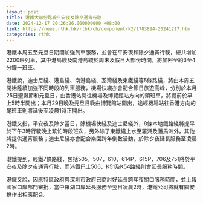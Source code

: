 ```yaml
---
layout: post
title: 港鐵大部分路線平安夜及除夕通宵行駛
date: 2024-12-17 20:26:26.000000000 +08:00
link: https://news.rthk.hk/rthk/ch/component/k2/1783894-20241217.htm
categories: rthk
---
```


港鐵本周五至元旦日期間加強列車服務，並會在平安夜和除夕通宵行駛，總共增加2200班列車，其中港島綫及南港島綫於周末及假日大部份時間，將加密至約3至4分鐘一班車。

港鐵說，迪士尼綫、港島綫、南港島綫、荃灣綫及東鐵綫等5條路綫，將由本周五開始陸續加強不同時段的列車服務，機場快綫亦會配合節日旅遊高峰，分別於本月25日聖誕節和元旦日，由香港站開往機場及博覽館站方向的頭班車，將提前於早上5時半開出；本月29日晚及元旦日晚由博覽館站開出，途經機場站往香港方向的尾班車則將延後至凌晨1時正開出。

港鐵又指，平安夜及除夕當日，除機場快綫及迪士尼綫外，8條本地鐵路綫將提早於下午3時行駛晚上繁忙時段班次，另外除了東鐵綫上水至羅湖及落馬洲外，其他將提供通宵服務；迪士尼綫亦會配合樂園跨年倒數活動，於除夕夜延長服務至凌晨2時。

港鐵提到，輕鐵7條路綫，包括505，507，610，614P，615P，706及751將於平安夜及除夕夜通宵行駛，而港鐵巴士506、K51及K54路綫則會延長服務時間。

港鐵又說，因應特區政府與深圳市政府已商討好延長跨年夜關口服務時間，並上報國家口岸部門審批，當中羅湖口岸延長服務至翌日凌晨2時，港鐵公司將就有關安排作出相應配合。
